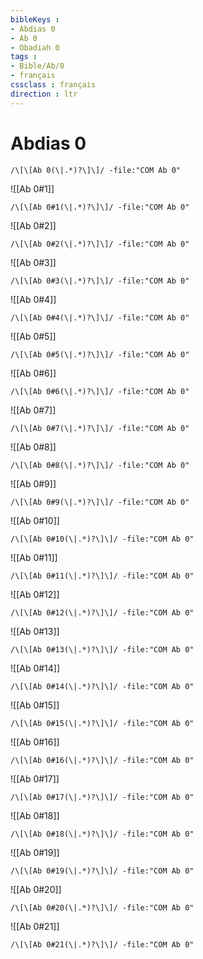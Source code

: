 ```yaml
---
bibleKeys : 
- Abdias 0
- Ab 0
- Obadiah 0
tags : 
- Bible/Ab/0
- français
cssclass : français
direction : ltr
---
```


# Abdias 0

```query
/\[\[Ab 0(\|.*)?\]\]/ -file:"COM Ab 0"
```



![[Ab 0#1]]

```query
/\[\[Ab 0#1(\|.*)?\]\]/ -file:"COM Ab 0"
```

![[Ab 0#2]]

```query
/\[\[Ab 0#2(\|.*)?\]\]/ -file:"COM Ab 0"
```

![[Ab 0#3]]

```query
/\[\[Ab 0#3(\|.*)?\]\]/ -file:"COM Ab 0"
```

![[Ab 0#4]]

```query
/\[\[Ab 0#4(\|.*)?\]\]/ -file:"COM Ab 0"
```

![[Ab 0#5]]

```query
/\[\[Ab 0#5(\|.*)?\]\]/ -file:"COM Ab 0"
```

![[Ab 0#6]]

```query
/\[\[Ab 0#6(\|.*)?\]\]/ -file:"COM Ab 0"
```

![[Ab 0#7]]

```query
/\[\[Ab 0#7(\|.*)?\]\]/ -file:"COM Ab 0"
```

![[Ab 0#8]]

```query
/\[\[Ab 0#8(\|.*)?\]\]/ -file:"COM Ab 0"
```

![[Ab 0#9]]

```query
/\[\[Ab 0#9(\|.*)?\]\]/ -file:"COM Ab 0"
```

![[Ab 0#10]]

```query
/\[\[Ab 0#10(\|.*)?\]\]/ -file:"COM Ab 0"
```

![[Ab 0#11]]

```query
/\[\[Ab 0#11(\|.*)?\]\]/ -file:"COM Ab 0"
```

![[Ab 0#12]]

```query
/\[\[Ab 0#12(\|.*)?\]\]/ -file:"COM Ab 0"
```

![[Ab 0#13]]

```query
/\[\[Ab 0#13(\|.*)?\]\]/ -file:"COM Ab 0"
```

![[Ab 0#14]]

```query
/\[\[Ab 0#14(\|.*)?\]\]/ -file:"COM Ab 0"
```

![[Ab 0#15]]

```query
/\[\[Ab 0#15(\|.*)?\]\]/ -file:"COM Ab 0"
```

![[Ab 0#16]]

```query
/\[\[Ab 0#16(\|.*)?\]\]/ -file:"COM Ab 0"
```

![[Ab 0#17]]

```query
/\[\[Ab 0#17(\|.*)?\]\]/ -file:"COM Ab 0"
```

![[Ab 0#18]]

```query
/\[\[Ab 0#18(\|.*)?\]\]/ -file:"COM Ab 0"
```

![[Ab 0#19]]

```query
/\[\[Ab 0#19(\|.*)?\]\]/ -file:"COM Ab 0"
```

![[Ab 0#20]]

```query
/\[\[Ab 0#20(\|.*)?\]\]/ -file:"COM Ab 0"
```

![[Ab 0#21]]

```query
/\[\[Ab 0#21(\|.*)?\]\]/ -file:"COM Ab 0"
```

